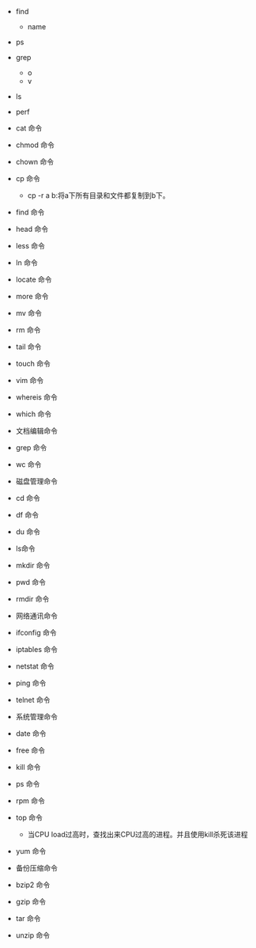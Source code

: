 - find
  - name
- ps
- grep
  - o
  - v
- ls
- perf


- cat 命令
- chmod 命令
- chown 命令
- cp 命令
  - cp -r a b:将a下所有目录和文件都复制到b下。
  
- find 命令
- head 命令
- less 命令
- ln 命令
- locate 命令
- more 命令
- mv 命令
- rm 命令
- tail 命令
- touch 命令
- vim 命令
- whereis 命令
- which 命令



- 文档编辑命令
- grep 命令
- wc 命令
- 磁盘管理命令
- cd 命令
- df 命令
- du 命令
- ls命令
- mkdir 命令
- pwd 命令
- rmdir 命令
- 网络通讯命令
- ifconfig 命令
- iptables 命令
- netstat 命令
- ping 命令
- telnet 命令
- 系统管理命令
- date 命令
- free 命令
- kill 命令
- ps 命令
- rpm 命令
- top 命令
  - 当CPU load过高时，查找出来CPU过高的进程。并且使用kill杀死该进程
  
- yum 命令
- 备份压缩命令
- bzip2 命令
- gzip 命令
- tar 命令
- unzip 命令
